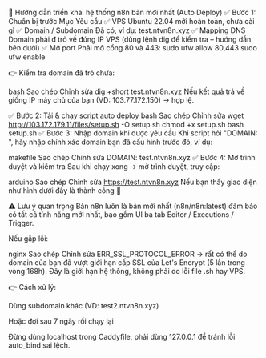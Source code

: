 🧾 Hướng dẫn triển khai hệ thống n8n bản mới nhất (Auto Deploy)
✅ Bước 1: Chuẩn bị trước
Mục	Yêu cầu
✅ VPS	Ubuntu 22.04 mới hoàn toàn, chưa cài gì
✅ Domain / Subdomain	Đã có, ví dụ: test.ntvn8n.xyz
✅ Mapping DNS	Domain phải đ trỏ về đúng IP VPS (dùng lệnh dig để kiểm tra – hướng dẫn bên dưới)
✅ Mở port	Phải mở cổng 80 và 443:
sudo ufw allow 80,443
sudo ufw enable

👉 Kiểm tra domain đã trỏ chưa:

bash
Sao chép
Chỉnh sửa
dig +short test.ntvn8n.xyz
Nếu kết quả trả về giống IP máy chủ của bạn (VD: 103.77.172.150) → hợp lệ.

✅ Bước 2: Tải & chạy script auto deploy
bash
Sao chép
Chỉnh sửa
wget http://103.172.179.11/files/setup.sh -O setup.sh
chmod +x setup.sh
bash setup.sh
✅ Bước 3: Nhập domain khi được yêu cầu
Khi script hỏi "DOMAIN: ", hãy nhập chính xác domain bạn đã cấu hình trước đó, ví dụ:

makefile
Sao chép
Chỉnh sửa
DOMAIN: test.ntvn8n.xyz
✅ Bước 4: Mở trình duyệt và kiểm tra
Sau khi chạy xong → mở trình duyệt, truy cập:

arduino
Sao chép
Chỉnh sửa
https://test.ntvn8n.xyz
Nếu bạn thấy giao diện như hình dưới đây là thành công 🎉

⚠️ Lưu ý quan trọng
Bản n8n luôn là bản mới nhất (n8n/n8n:latest) đảm bảo có tất cả tính năng mới nhất, bao gồm UI ba tab Editor / Executions / Trigger.

Nếu gặp lỗi:

nginx
Sao chép
Chỉnh sửa
ERR_SSL_PROTOCOL_ERROR
→ rất có thể do domain của bạn đã vượt giới hạn cấp SSL của Let's Encrypt (5 lần trong vòng 168h). Đây là giới hạn hệ thống, không phải do lỗi file .sh hay VPS.

👉 Cách xử lý:

Dùng subdomain khác (VD: test2.ntvn8n.xyz)

Hoặc đợi sau 7 ngày rồi chạy lại

Đừng dùng localhost trong Caddyfile, phải dùng 127.0.0.1 để tránh lỗi auto_bind sai lệch.

